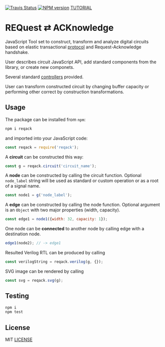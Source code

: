 [![Travis Status](https://travis-ci.org/drom/reqack.svg?branch=master)](https://travis-ci.org/drom/reqack)
[![NPM version](https://img.shields.io/npm/v/reqack.svg)](https://www.npmjs.org/package/reqack)
[TUTORIAL](https://beta.observablehq.com/@drom/reqack)

# REQuest ⇄ ACKnowledge

JavaScript Tool set to construct, transform and analyze digital circuits based on elastic transactional [protocol](./docs/protocol.md) and Request-Acknowledge handshake.

User describes circuit JavaScript API, add standard components from the library, or create new componets.

Several standard [controllers](./docs/controller.md) provided.

User can transform constructed circuit by changing buffer capacity or performing other correct by construction transformations.

## Usage

The package can be installed from `npm`:

```sh
npm i reqack
```

and imported into your JavaScript code:

```js
const reqack = require('reqack');
```

A **circuit** can be constructed this way:

```js
const g = reqack.circuit('circuit_name');
```

A **node** can be constructed by calling the circuit function. Optional `node_label` string will be used as standard or custom operation or as a root of a signal name.

```js
const node1 = g('node_label');
```

A **edge** can be constructed by calling the node function. Optional argument is an `Object` with two major properties (width, capacity).

```js
const edge1 = node1({width: 32, capacity: 1});
```

One node can be **connected** to another node by calling edge with a destination node.

```js
edge1(node2); // -> edge1
```

Resulted Verilog RTL can be produced by calling

```js
const verilogString = reqack.verilog(g, {});
```

SVG image can be rendered by calling

```js
const svg = reqack.svg(g);
```

## Testing

```sh
npm i
npm test
```

## License

MIT [LICENSE](LICENSE)
